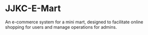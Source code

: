 # JJKC-E-Mart
An e-commerce system for a mini mart, designed to facilitate online shopping for users and manage operations for admins.
